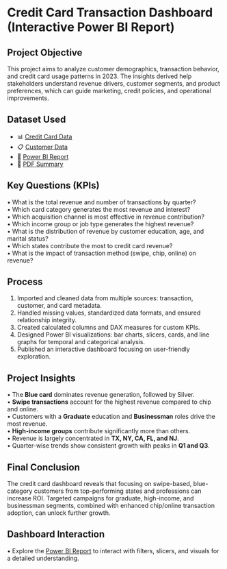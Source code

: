 # Credit Card Transaction Dashboard (Interactive Power BI Report)

## Project Objective

This project aims to analyze customer demographics, transaction behavior, and credit card usage patterns in 2023. The insights derived help stakeholders understand revenue drivers, customer segments, and product preferences, which can guide marketing, credit policies, and operational improvements.

## Dataset Used
- 📊 [Credit Card Data](https://github.com/Abhijeet9340/Credit_Card_Financial_Dashboard-Using-powerbi/blob/main/credit_card.csv)
- 📋 [Customer Data](https://github.com/Abhijeet9340/Credit_Card_Financial_Dashboard-Using-powerbi/blob/main/customer.csv)
- 🧠 [Power BI Report](https://github.com/Abhijeet9340/Credit_Card_Financial_Dashboard-Using-powerbi/blob/main/credit_card_report.pbix)
- 📄 [PDF Summary](https://github.com/Abhijeet9340/Credit_Card_Financial_Dashboard-Using-powerbi/blob/main/credit_card_report.pdf)

## Key Questions (KPIs)
• What is the total revenue and number of transactions by quarter?  
• Which card category generates the most revenue and interest?  
• Which acquisition channel is most effective in revenue contribution?  
• Which income group or job type generates the highest revenue?  
• What is the distribution of revenue by customer education, age, and marital status?  
• Which states contribute the most to credit card revenue?  
• What is the impact of transaction method (swipe, chip, online) on revenue?

## Process
1. Imported and cleaned data from multiple sources: transaction, customer, and card metadata.  
2. Handled missing values, standardized data formats, and ensured relationship integrity.  
3. Created calculated columns and DAX measures for custom KPIs.  
4. Designed Power BI visualizations: bar charts, slicers, cards, and line graphs for temporal and categorical analysis.  
5. Published an interactive dashboard focusing on user-friendly exploration.

## Project Insights
• The **Blue card** dominates revenue generation, followed by Silver.  
• **Swipe transactions** account for the highest revenue compared to chip and online.  
• Customers with a **Graduate** education and **Businessman** roles drive the most revenue.  
• **High-income groups** contribute significantly more than others.  
• Revenue is largely concentrated in **TX, NY, CA, FL, and NJ**.  
• Quarter-wise trends show consistent growth with peaks in **Q1 and Q3**.

## Final Conclusion
The credit card dashboard reveals that focusing on swipe-based, blue-category customers from top-performing states and professions can increase ROI. Targeted campaigns for graduate, high-income, and businessman segments, combined with enhanced chip/online transaction adoption, can unlock further growth.

## Dashboard Interaction
• Explore the [Power BI Report](https://github.com/Abhijeet9340/Credit_Card_Financial_Dashboard-Using-powerbi/blob/main/credit_card_report.pbix) to interact with filters, slicers, and visuals for a detailed understanding.
